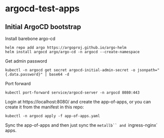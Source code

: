 # argocd-test-apps

## Initial ArgoCD bootstrap

Install barebone argo-cd
```
helm repo add argo https://argoproj.github.io/argo-helm
helm install argocd argo/argo-cd -n argocd --create-namespace
```

Get admin password
```
kubectl -n argocd get secret argocd-initial-admin-secret -o jsonpath="{.data.password}" | base64 -d
```

Port forward
```
kubectl port-forward service/argocd-server -n argocd 8080:443
```

Login at https://localhost:8080/ and create the app-of-apps, or you can create it from the manifest in this repo:
```
kubectl -n argocd apply -f app-of-apps.yaml
```

Sync the app-of-apps and then just sync the `metallb`` and `ingress-nginx` apps.
